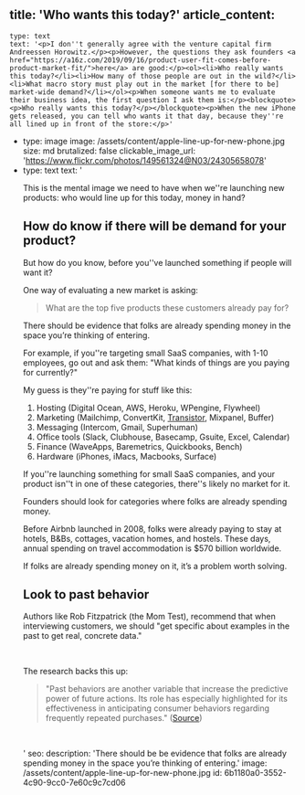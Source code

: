 title: 'Who wants this today?'
article_content:
  -
    type: text
    text: '<p>I don''t generally agree with the venture capital firm Andreessen Horowitz.</p><p>However, the questions they ask founders <a href="https://a16z.com/2019/09/16/product-user-fit-comes-before-product-market-fit/">here</a> are good:</p><ol><li>Who really wants this today?</li><li>How many of those people are out in the wild?</li><li>What macro story must play out in the market [for there to be] market-wide demand?</li></ol><p>When someone wants me to evaluate their business idea, the first question I ask them is:</p><blockquote><p>Who really wants this today?</p></blockquote><p>When the new iPhone gets released, you can tell who wants it that day, because they''re all lined up in front of the store:</p>'
  -
    type: image
    image: /assets/content/apple-line-up-for-new-phone.jpg
    size: md
    brutalized: false
    clickable_image_url: 'https://www.flickr.com/photos/149561324@N03/24305658078'
  -
    type: text
    text: '<p>This is the mental image we need to have when we''re launching new products: who would line up for this today, money in hand?</p><h2>How do know if there will be demand for your product?</h2><p>But how do you know, before you''ve launched something if people will want it?</p><p>One way of evaluating a new market is asking:</p><blockquote><p>What are the top five products these customers already pay for?</p></blockquote><p>There should be evidence that folks are already spending money in the space you’re thinking of entering.</p><p>For example, if you''re targeting small SaaS companies, with 1-10 employees, go out and ask them: "What kinds of things are you paying for currently?"</p><p>My guess is they''re paying for stuff like this:</p><ol><li>Hosting (Digital Ocean, AWS, Heroku, WPengine, Flywheel)</li><li>Marketing (Mailchimp, ConvertKit, <a href="https://transistor.fm/?via=justin">Transistor</a>, Mixpanel, Buffer)</li><li>Messaging (Intercom, Gmail, Superhuman)</li><li>Office tools (Slack, Clubhouse, Basecamp, Gsuite, Excel, Calendar)</li><li>Finance (WaveApps, Baremetrics, Quickbooks, Bench)</li><li>Hardware (iPhones, iMacs, Macbooks, Surface)</li></ol><p>If you''re launching something for small SaaS companies, and your product isn''t in one of these categories, there''s likely no market for it.</p><p>Founders should look for categories where folks are already spending money.</p><p>Before Airbnb launched in 2008, folks were already paying to stay at hotels, B&amp;Bs, cottages, vacation homes, and hostels. These days, annual spending on travel accommodation is $570 billion worldwide.</p><p>If folks are already spending money on it, it’s a problem worth solving.</p><h2>Look to past behavior</h2><p>Authors like Rob Fitzpatrick (the Mom Test), recommend that when interviewing customers, we should "get specific about examples in the past to get real, concrete data."</p><p><br></p><p>The research backs this up:</p><blockquote><p>"Past behaviors are another variable that increase the predictive power of future actions. Its role has especially highlighted for its effectiveness in anticipating consumer behaviors regarding frequently repeated purchases." (<a href="https://www.ncbi.nlm.nih.gov/pmc/articles/PMC6078860/">Source</a>)</p></blockquote><p><br></p>'
seo:
  description: 'There should be be evidence that folks are already spending money in the space you’re thinking of entering.'
  image: /assets/content/apple-line-up-for-new-phone.jpg
id: 6b1180a0-3552-4c90-9cc0-7e60c9c7cd06
